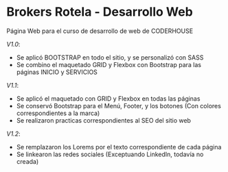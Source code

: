 # Brokers Rotela - Desarrollo Web
Página Web para el curso de desarrollo de web de CODERHOUSE	

*V1.0*: 
- Se aplicó BOOTSTRAP en todo el sitio, y se personalizó con SASS
- Se combino el maquetado GRID y Flexbox con Bootstrap para las páginas INICIO y SERVICIOS

*V1.1*:
- Se aplicó el maquetado con GRID y Flexbox en todas las páginas
- Se conservó Bootstrap para el Menú, Footer, y los botones (Con colores correspondientes a la marca)
- Se realizaron practicas correspondientes al SEO del sitio web

*V1.2*:
- Se remplazaron los Lorems por el texto correspondiente de cada página
- Se linkearon las redes sociales (Exceptuando LinkedIn, todavía no creada)

